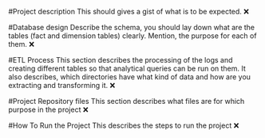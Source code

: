 #Project description
This should gives a gist of what is to be expected. :x:

#Database design
Describe the schema, you should lay down what are the tables (fact and dimension tables) clearly. Mention, the purpose for each of them. :x:

#ETL Process
This section describes the processing of the logs and creating different tables so that analytical queries can be run on them. It also describes, which directories have what kind of data and how are you extracting and transforming it. :x:

#Project Repository files
This section describes what files are for which purpose in the project :x:

#How To Run the Project
This describes the steps to run the project :x: